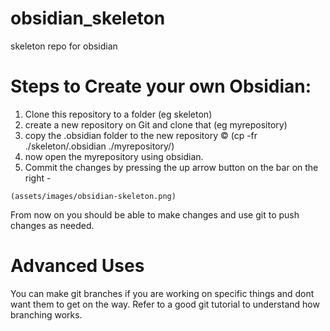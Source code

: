 # obsidian_skeleton

skeleton repo for obsidian

# Steps to Create your own Obsidian:

1. Clone this repository to a folder (eg skeleton)
3. create a new repository on Git and clone that (eg myrepository)
4. copy the .obsidian folder to the new repository © (cp -fr ./skeleton/.obsidian ./myrepository/)
5. now open the myrepository using obsidian.
6. Commit the changes by pressing the up arrow button on the bar on the right -
   
`(assets/images/obsidian-skeleton.png)`

From now on you should be able to make changes and use git to push changes as needed.

# Advanced Uses
You can make git branches if you are working on specific things and dont want them to get on the way. Refer to a good git tutorial to understand how branching works.
